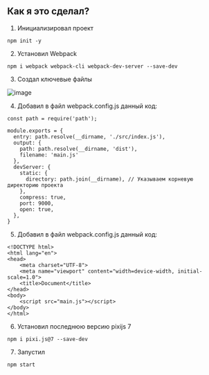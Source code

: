 ## Как я это сделал?

1. Инициализировал проект

```
npm init -y
```

2. Установил Webpack

```
npm i webpack webpack-cli webpack-dev-server --save-dev
```
3. Создал ключевые файлы

![image](https://github.com/nuafirytiasewo/pixijs/assets/103138302/ffe5e642-dbd6-4a3c-b771-7c22b9c874be)

4. Добавил в файл webpack.config.js данный код:

```
const path = require('path');

module.exports = {
  entry: path.resolve(__dirname, './src/index.js'),
  output: { 
    path: path.resolve(__dirname, 'dist'),
    filename: 'main.js'
  },
  devServer: {
    static: {
      directory: path.join(__dirname), // Указываем корневую директорию проекта
    },
    compress: true,
    port: 9000,
    open: true,
  },
}
```

5. Добавил в файл webpack.config.js данный код:

```
<!DOCTYPE html>
<html lang="en">
<head>
    <meta charset="UTF-8">
    <meta name="viewport" content="width=device-width, initial-scale=1.0">
    <title>Document</title>
</head>
<body>
    <script src="main.js"></script>
</body>
</html>
```

6. Установил последнюю версию pixijs 7
```
npm i pixi.js@7 --save-dev
```
7. Запустил

```
npm start
```
